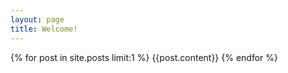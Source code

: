 ```yaml
---
layout: page
title: Welcome!
---
```


{% for post in site.posts limit:1 %}
  {{post.content}}
{% endfor %}
